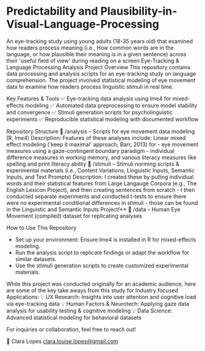 # Predictability and Plausibility-in-Visual-Language-Processing
An eye-tracking study using young adults (18-35 years old) that examined how readers process meaning (i.e., How common words are in the language, or how plausible their meaning is in a given sentence) across their 'useful field of view' during reading on a screen
Eye-Tracking & Language Processing Analysis
Project Overview
This repository contains data processing and analysis scripts for an eye-tracking study on language comprehension. The project involved statistical modeling of eye movement data to examine how readers process linguistic stimuli in real time.

Key Features & Tools
✅ Eye-tracking data analysis using lme4 for mixed-effects modeling
✅ Automated data preprocessing to ensure model stability and convergence
✅ Stimuli generation scripts for psycholinguistic experiments
✅ Reproducible statistical modeling with documented workflow

Repository Structure
📂 /analysis – Scripts for eye movement data modeling (R, lme4)
 Description: Features of these analyses include: Linear mixed effect modeling ('keep it maximal' approach; Barr, 2013) for 
    - eye movement measures using a gaze-contingent boundary paradigm 
    - individual difference measures in working memory, and various literacy measures like spelling and print literacy ability
📂 /stimuli – Stimuli norming scripts & experimental materials (i.e., Content Variations, Linguistic Inputs, Semantic Inputs, and Text Prompts)
  Description: I created these by pulling individual words and their statistical features from Large Langauge Corpora (e.g., The English Lexicon Project), and then creating sentences from scratch
    - I then conducted separate experiments and conducted t-tests to ensure there were no experimental conditional differences in stimuli - those can be found in the Linguistic and Semantic Inputs Project!**
📂 /data – Human Eye Movement (compiled) dataset for replicating analyses

How to Use This Repository
- Set up your environment: Ensure lme4 is installed in R for mixed-effects modeling.
- Run the analysis script to replicate findings or adapt the workflow for similar datasets.
- Use the stimuli generation scripts to create customized experimental materials.

While this project was conducted originally for an academic audience, here are some of the key take aways from this study for Industry focused Applications:
💡 UX Research: Insights into user attention and cognitive load via eye-tracking data
💡 Human Factors & Neurotech: Applying gaze data analysis for usability testing & cognitive modeling
💡 Data Science: Advanced statistical modeling for behavioral datasets

For inquiries or collaboration, feel free to reach out!

🚀 Clara Lopes
clara.louise.lopes@gmail.com
